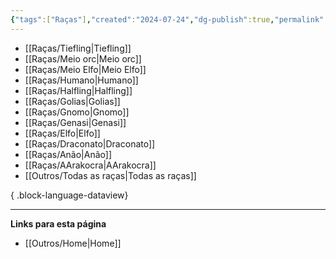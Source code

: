 ```yaml
---
{"tags":["Raças"],"created":"2024-07-24","dg-publish":true,"permalink":"/outros/todas-as-racas/","dgPassFrontmatter":true}
---
```



- [[Raças/Tiefling\|Tiefling]]
- [[Raças/Meio orc\|Meio orc]]
- [[Raças/Meio Elfo\|Meio Elfo]]
- [[Raças/Humano\|Humano]]
- [[Raças/Halfling\|Halfling]]
- [[Raças/Golias\|Golias]]
- [[Raças/Gnomo\|Gnomo]]
- [[Raças/Genasi\|Genasi]]
- [[Raças/Elfo\|Elfo]]
- [[Raças/Draconato\|Draconato]]
- [[Raças/Anão\|Anão]]
- [[Raças/AArakocra\|AArakocra]]
- [[Outros/Todas as raças\|Todas as raças]]

{ .block-language-dataview}

___
**Links para esta página**  
- [[Outros/Home\|Home]]